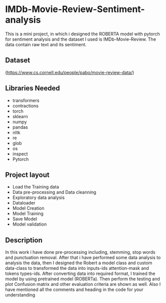 # IMDb-Movie-Review-Sentiment-analysis
This is a mini project, in which i designed the ROBERTA model with pytorch for sentiment analysis and the dataset I used is IMDb-Movie-Review. The data contain raw text and its sentiment. 

## Dataset
(https://www.cs.cornell.edu/people/pabo/movie-review-data/)

## Libraries Needed
- transformers
- contractions
- torch
- sklearn
- numpy
- pandas
- nltk
- re
- glob
- os
- inspect
- Pytorch

## Project layout
- Load the Training data
- Data pre-processing and Data cleanning
- Exploratory data analysis
- Dataloader
- Model Creation
- Model Training
- Save Model
- Model validation

## Description
In this work i have done pre-processing including, stemming, stop words and punctuation removal. After that i have performed some data analysis to analysis the data, then I designed the Robert a model class and custom data-class to transformed the data into inputs-ids attention-mask and tokens types-ids. After converting data into required format, I trained the model by using pretrained model (ROBERTa). Then perform the testing and plot Confusion matrix and other evaluation criteria are shown as well.
Also I have mentioned all the comments and heading in the code for your understanding



